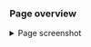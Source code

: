 ### Page overview
<details>
    <summary>Page screenshot</summary>
    <a href="#" target="_blank">
        <img src="images/discount.png">
    </a>
</details>
